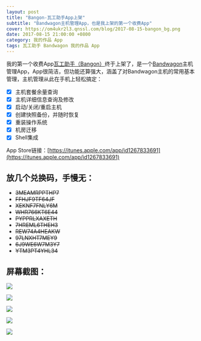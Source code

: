 ```yaml
---
layout: post
title: "Bangon-瓦工助手App上架"
subtitle: "Bandwagon主机管理App，也是我上架的第一个收费App"
cover: https://om4ukr2l3.qnssl.com/blog/2017-08-15-bangon_bg.png
date: 2017-08-15 21:00:00 +0800
category: 我的作品 App
tags: 瓦工助手 Bandwagon 我的作品 App
---
```


我的第一个收费App[瓦工助手（Bangon）](https://itunes.apple.com/app/id1267833691)终于上架了，是一个[Bandwagon](https://bwh1.net/aff.php?aff=16921)主机管理App，App很简洁，但功能还算强大，涵盖了对Bandwagon主机的常用基本管理，主机管理从此在手机上轻松搞定：

* [x] 主机套餐余量查询
* [x] 主机详细信息查询及修改
* [x] 启动/关闭/重启主机
* [x] 创建快照备份，并随时恢复
* [x] 重装操作系统
* [x] 机房迁移
* [x] Shell集成

App Store链接：[https://itunes.apple.com/app/id1267833691](https://itunes.apple.com/app/id1267833691)

## 放几个兑换码，手慢无：

- ~~3MEAMRPPTHP7~~
- ~~FFHJF9TF64JF~~
- ~~XEKNF7FNLY6M~~
- ~~WHR766KT6E44~~
- ~~PYPPRLXAXETH~~
- ~~7HREML6THEH3~~
- ~~REW74A4HEAKW~~
- ~~97LNXHT7MEY9~~
- ~~6J9WE6W7M3Y7~~
- ~~YTM3PT4YHL34~~

## 屏幕截图：

![](https://om4ukr2l3.qnssl.com/bangon/IMG_0675.JPG)

![](https://om4ukr2l3.qnssl.com/bangon/IMG_0678.JPG)

![](https://om4ukr2l3.qnssl.com/bangon/IMG_0679.JPG)

![](https://om4ukr2l3.qnssl.com/bangon/IMG_0681.JPG)

![](https://om4ukr2l3.qnssl.com/bangon/IMG_0687.JPG)


